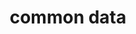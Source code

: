 ---
title: "common data"
type: lib
layout: common-data
description: List of `common data` items.
weight: -900
draft: true
---